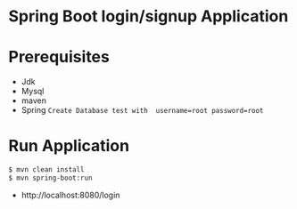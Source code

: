 # Spring Boot login/signup Application
 
# Prerequisites
- Jdk
- Mysql
- maven
- Spring
`
Create Database test with 
username=root
password=root
`
# Run Application

```sh
$ mvn clean install
$ mvn spring-boot:run
```

- http://localhost:8080/login
